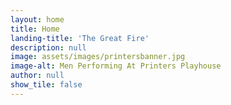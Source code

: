 ```yaml
---
layout: home
title: Home
landing-title: 'The Great Fire'
description: null
image: assets/images/printersbanner.jpg
image-alt: Men Performing At Printers Playhouse 
author: null
show_tile: false
---
```

